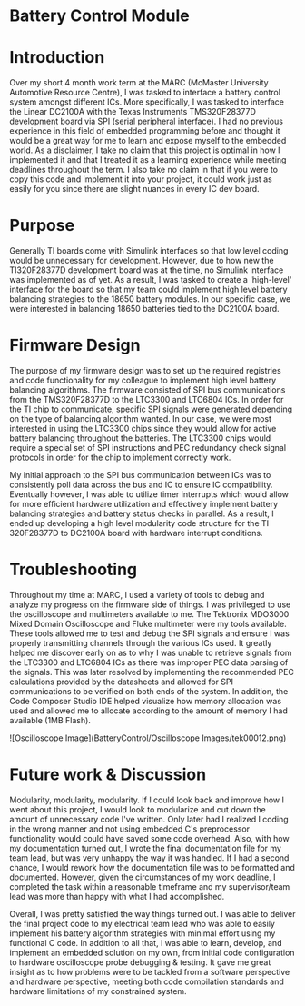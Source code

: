 # Battery Control Module 

# Introduction

Over my short 4 month work term at the MARC (McMaster University Automotive Resource Centre), I was tasked to interface a battery control system amongst different ICs.
More specifically, I was tasked to interface the Linear DC2100A  with the Texas Instruments TMS320F28377D development board via SPI (serial peripheral interface).
I had no previous experience in this field of embedded programming before and thought it would be a great way for me to learn and expose myself to the embedded world.
As a disclaimer, I take no claim that this project is optimal in how I implemented it and that I treated it as a learning experience while meeting deadlines throughout the term.
I also take no claim in that if you were to copy this code and implement it into your project, it could work just as easily for you since there are slight nuances in every IC dev board. 

# Purpose

Generally TI boards come with Simulink interfaces so that low level coding would be unnecessary for development. However, due to how new the TI320F28377D development board was at the time, 
no Simulink interface was implemented as of yet. As a result, I was tasked to create a 'high-level' interface for the board so that my team could implement high level battery balancing strategies to the 18650
battery modules. In our specific case, we were interested in balancing 18650 batteries tied to the DC2100A board.

# Firmware Design

The purpose of my firmware design was to set up the required registries and code functionality for my colleague to implement high level battery balancing algorithms.
The firmware consisted of SPI bus communications from the TMS320F28377D to the LTC3300 and LTC6804 ICs. In order for the TI chip to communicate, specific SPI signals 
were generated depending on the type of balancing algorithm wanted. In our case, we were most interested in using the LTC3300 chips since they would allow for active battery balancing throughout
the batteries. The LTC3300 chips would require a special set of SPI instructions and PEC redundancy check signal protocols in order for the chip to implement correctly work. 

My initial approach to the SPI bus communication between ICs was to consistently poll data across the bus and IC to ensure IC compatibility. Eventually however, 
I was able to utilize timer interrupts which would allow for more efficient hardware utilization and effectively implement battery balancing strategies and battery status checks in parallel.
As a result, I ended up developing a high level modularity code structure for the TI 320F28377D to DC2100A board with hardware interrupt conditions.

# Troubleshooting 

Throughout my time at MARC, I used a variety of tools to debug and analyze my progress on the firmware side of things. I was privileged to use the oscilloscope and multimeters available to me.
The Tektronix MDO3000 Mixed Domain Oscilloscope and Fluke multimeter were my tools available. These tools allowed me to test and debug the SPI signals and ensure I was properly transmitting channels through
the various ICs used. It greatly helped me discover early on as to why I was unable to retrieve signals from the LTC3300 and LTC6804 ICs as there was improper PEC data parsing of the signals.
This was later resolved by implementing the recommended PEC calculations provided by the datasheets and allowed for SPI communications to be verified on both ends of the system. In addition, the Code Composer Studio IDE helped visualize how memory allocation was used and allowed me to allocate according to the amount of memory I had available (1MB Flash). 

![Oscilloscope Image](BatteryControl/Oscilloscope Images/tek00012.png)

# Future work & Discussion

Modularity, modularity, modularity. If I could look back and improve how I went about this project, I would look to modularize and cut down the amount of unnecessary code I've written.
Only later had I realized I coding in the wrong manner and not using embedded C's preprocessor functionality would could have saved some code overhead.
Also, with how my documentation turned out, I wrote the final documentation file for my team lead, but was very unhappy
the way it was handled. If I had a second chance, I would rework how the documentation file was to be formatted and documented. However, given the circumstances of my work deadline, I completed the task within a reasonable timeframe and my supervisor/team lead was more than happy with what I had accomplished.

Overall, I was pretty satisfied the way things turned out. 
I was able to deliver the final project code to my electrical team lead who was able to easily implement his battery algorithm strategies with minimal effort using my functional C code.
In addition to all that, I was able to learn, develop, and implement an embedded solution on my own, from initial code configuration to hardware oscilloscope probe debugging & testing.
It gave me great insight as to how problems were to be tackled from a software perspective and hardware perspective, meeting both code compilation standards and hardware limitations of my constrained system.
